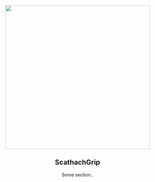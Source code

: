 <div align="center">
    <img src="https://cdn.discordapp.com/attachments/952117487166705747/1024982141962035230/8.png" width="450">
    <h2>ScathachGrip</h2>
    <p>Some section..</p>
</div>
